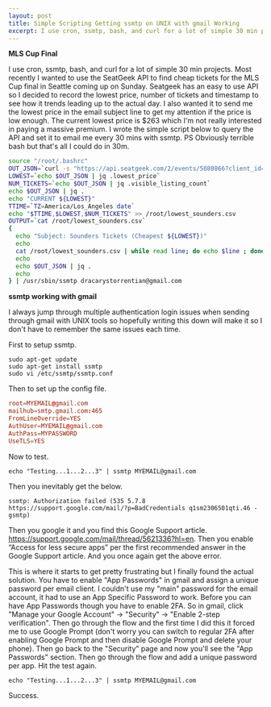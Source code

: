```yaml
---
layout: post
title: Simple Scripting Getting ssmtp on UNIX with gmail Working
excerpt: I use cron, ssmtp, bash, and curl for a lot of simple 30 min projects.
---
```


**MLS Cup Final**

I use cron, ssmtp, bash, and curl for a lot of simple 30 min projects. Most recently I wanted to use the SeatGeek API to find cheap tickets for the MLS Cup final in Seattle coming up on Sunday. Seatgeek has an easy to use API so I decided to record the lowest price, number of tickets and timestamp to see how it trends leading up to the actual day. I also wanted it to send me the lowest price in the email subject line to get my attention if the price is low enough. The current lowest price is $263 which I'm not really interested in paying a massive premium. I wrote the simple script below to query the API and set it to email me every 30 mins with ssmtp. PS Obviously terrible bash but that's all I could do in 30m. 

```bash
source "/root/.bashrc"
OUT_JSON=`curl -s "https://api.seatgeek.com/2/events/5080866?client_id=MTkyODA3MjB8MTU3MzE3MjI3MC41NA" | jq .stats`
LOWEST=`echo $OUT_JSON | jq .lowest_price`
NUM_TICKETS=`echo $OUT_JSON | jq .visible_listing_count`
echo $OUT_JSON | jq .
echo "CURRENT ${LOWEST}"
TTIME=`TZ=America/Los_Angeles date`
echo "$TTIME,$LOWEST,$NUM_TICKETS" >> /root/lowest_sounders.csv
OUTPUT=`cat /root/lowest_sounders.csv`
{
  echo "Subject: Sounders Tickets (Cheapest ${LOWEST})"
  echo
  cat /root/lowest_sounders.csv | while read line; do echo $line ; done
  echo
  echo $OUT_JSON | jq .
  echo
} | /usr/sbin/ssmtp dracarystorrentian@gmail.com
```

**ssmtp working with gmail**

I always jump through multiple authentication login issues when sending through gmail with UNIX tools so hopefully writing this down will make it so I don't have to remember the same issues each time.

First to setup ssmtp.
```
sudo apt-get update
sudo apt-get install ssmtp
sudo vi /etc/ssmtp/ssmtp.conf
```

Then to set up the config file.
```/etc/ssmtp/ssmtp.conf
root=MYEMAIL@gmail.com
mailhub=smtp.gmail.com:465
FromLineOverride=YES
AuthUser=MYEMAIL@gmail.com
AuthPass=MYPASSWORD
UseTLS=YES
```

Now to test.
```
echo "Testing...1...2...3" | ssmtp MYEMAIL@gmail.com
```

Then you inevitably get the below.

```
ssmtp: Authorization failed (535 5.7.8  https://support.google.com/mail/?p=BadCredentials q1sm2306501qti.46 - gsmtp)
```

Then you google it and you find this Google Support article. https://support.google.com/mail/thread/5621336?hl=en. Then you enable “Access for less secure apps” per the first recommended answer in the Google Support article. And you once again get the above error. 

This is where it starts to get pretty frustrating but I finally found the actual solution. You have to enable "App Passwords" in gmail and assign a unique password per email client. I couldn't use my "main" password for the email account, it had to use an App Specific Password to work. Before you can have App Passwords though you have to enable 2FA. So in gmail, click "Manage your Google Account" -> "Security" -> "Enable 2-step verification". Then go through the flow and the first time I did this it forced me to use Google Prompt (don't worry you can switch to regular 2FA after enabling Google Prompt and then disable Google Prompt and delete your phone). Then go back to the "Security" page and now you'll see the "App Passwords" section. Then go through the flow and add a unique password per app. Hit the test again.

```
echo "Testing...1...2...3" | ssmtp MYEMAIL@gmail.com
```

Success.